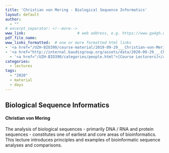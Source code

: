 ```yaml
---
title: 'Christian von Mering - Biological Sequence Informatics'
layout: default
author:
  - ""
# excerpt_separator: <!--more-->
www_link: 						# web address, e.g. https://www.ga4gh.org; auto-linked
pdf_file_name:
www_links_formatted:  # one or more formatted html links
- '<a href="/UZH-BIO390/course-material/2019-09-29___Christian-von-Mering__Biological-Sequence-Informatics__UZH-BIO390-HS20-lecture-03.pdf" target="_blank">[lecture slides]</a>'
- '<a href="http://internal.baudisgroup.org/assets/data/2020-09-29___Christian-von-Mering__Sequence-Analysis__BIO390_lecture3_vonMering.mp4" target="_blank">[lecture video] (MP4 ~140MB)</a>'
  - '<a href="/UZH-BIO390/categories/people.html">[Course Lecturers]</a>'
categories:
  - lectures
tags:
  - "2020"
  - material
  - days
---
```


## Biological Sequence Informatics
#### Christian von Mering

The analysis of biological sequences - primarily DNA / RNA and protein sequences -
constitutes one of earliest and core areas of bioinformatics. This lecture introduces
principles and examples of bioinformatic sequence analyses and comparisons.
